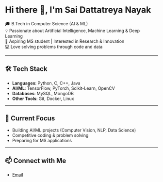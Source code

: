 # Hi there 👋, I'm Sai Dattatreya Nayak  

🎓 B.Tech in Computer Science (AI & ML)  
💡 Passionate about Artificial Intelligence, Machine Learning & Deep Learning  
🔬 Aspiring MS student | Interested in Research & Innovation  
💻 Love solving problems through code and data  

---

## 🛠️ Tech Stack  
- **Languages**: Python, C, C++, Java  
- **AI/ML**: TensorFlow, PyTorch, Scikit-Learn, OpenCV  
- **Databases**: MySQL, MongoDB  
- **Other Tools**: Git, Docker, Linux  

---

## 🌱 Current Focus  
- Building AI/ML projects (Computer Vision, NLP, Data Science)  
- Competitive coding & problem solving  
- Preparing for MS applications  

---

## 📫 Connect with Me  
- [Email](mailto:saidattatreyanayak08@gmail.com)  
